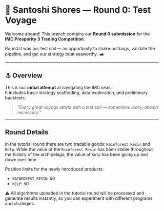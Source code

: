 # 🌊 Santoshi Shores — Round 0: Test Voyage

Welcome aboard! This branch contains our **Round 0 submission** for the **IMC Prosperity 3 Trading Competition**.

Round 0 was our test sail — an opportunity to shake out bugs, validate the pipeline, and get our strategy boat seaworthy. 🛥️

---

## ⚓ Overview

This is our **initial attempt** at navigating the IMC seas.  
It includes basic strategy scaffolding, data exploration, and preliminary backtests.

> _"Every great voyage starts with a test sail — sometimes leaky, always necessary."_

---

## Round Details
In the tutorial round there are two tradable goods: `Rainforest Resin` and `Kelp`. While the value of the `Rainforest Resin` has been stable throughout the history of the archipelago, the value of `Kelp` has been going up and down over time. 

Position limits for the newly introduced products:
- `RAINFOREST_RESIN`: 50
- `KELP`: 50

⚠️ All algorithms uploaded in the tutorial round will be processed and generate results instantly, so you can experiment with different programs and strategies.